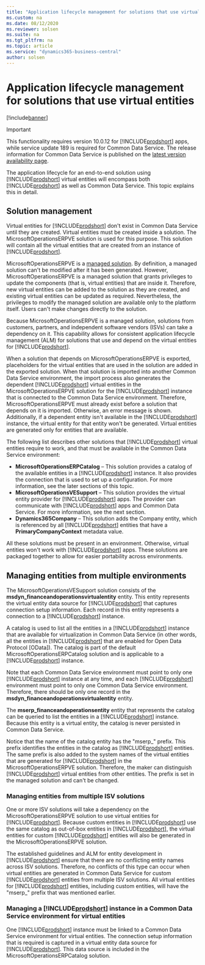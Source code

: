```yaml
---
title: "Application lifecycle management for solutions that use virtual entities"
ms.custom: na
ms.date: 08/12/2020
ms.reviewer: solsen
ms.suite: na
ms.tgt_pltfrm: na
ms.topic: article
ms.service: "dynamics365-business-central"
author: solsen
---
```


# Application lifecycle management for solutions that use virtual entities

[!include[banner](../includes/banner.md)]

> [!IMPORTANT]
> This functionality requires version 10.0.12 for [!INCLUDE[prodshort](../developer/includes/prodshort.md)] apps, while service update 189 is required for Common Data Service. The release information for Common Data Service is published on the [latest version availability page](https://docs.microsoft.com/business-applications-release-notes/dynamics/released-versions/dynamics-365ce#all-version-availability).

The application lifecycle for an end-to-end solution using [!INCLUDE[prodshort](../developer/includes/prodshort.md)] virtual entities will encompass both [!INCLUDE[prodshort](../developer/includes/prodshort.md)] as well as Common Data Service. This topic explains this in detail.

## Solution management

Virtual entities for [!INCLUDE[prodshort](../developer/includes/prodshort.md)] don't exist in Common Data Service until they are created. Virtual entities must be created inside a solution. The MicrosoftOperationsERPVE solution is used for this purpose. This solution will contain all the virtual entities that are created from an instance of [!INCLUDE[prodshort](../developer/includes/prodshort.md)].

MicrosoftOperationsERPVE is a [managed solution](https://docs.microsoft.com/powerapps/developer/common-data-service/introduction-solutions). By definition, a managed solution can't be modified after it has been generated. However, MicrosoftOperationsERPVE is a managed solution that grants privileges to update the components (that is, virtual entities) that are inside it. Therefore, new virtual entities can be added to the solution as they are created, and existing virtual entities can be updated as required. Nevertheless, the privileges to modify the managed solution are available only to the platform itself. Users can't make changes directly to the solution.

Because MicrosoftOperationsERPVE is a managed solution, solutions from customers, partners, and independent software vendors (ISVs) can take a dependency on it. This capability allows for consistent application lifecycle management (ALM) for solutions that use and depend on the virtual entities for [!INCLUDE[prodshort](../developer/includes/prodshort.md)].

When a solution that depends on MicrosoftOperationsERPVE is exported, placeholders for the virtual entities that are used in the solution are added in the exported solution. When that solution is imported into another Common Data Service environment, the import process also generates the dependent [!INCLUDE[prodshort](../developer/includes/prodshort.md)] virtual entities in the MicrosoftOperationsERPVE solution for the [!INCLUDE[prodshort](../developer/includes/prodshort.md)] instance that is connected to the Common Data Service environment. Therefore, MicrosoftOperationsERPVE must already exist before a solution that depends on it is imported. Otherwise, an error message is shown. Additionally, if a dependent entity isn't available in the [!INCLUDE[prodshort](../developer/includes/prodshort.md)] instance, the virtual entity for that entity won't be generated. Virtual entities are generated only for entities that are available.

The following list describes other solutions that [!INCLUDE[prodshort](../developer/includes/prodshort.md)] virtual entities require to work, and that must be available in the Common Data Service environment:

- **MicrosoftOperationsERPCatalog** – This solution provides a catalog of the available entities in a [!INCLUDE[prodshort](../developer/includes/prodshort.md)] instance. It also provides the connection that is used to set up a configuration. For more information, see the later sections of this topic.
- **MicrosoftOperationsVESupport** – This solution provides the virtual entity provider for [!INCLUDE[prodshort](../developer/includes/prodshort.md)] apps. The provider can communicate with [!INCLUDE[prodshort](../developer/includes/prodshort.md)] apps and Common Data Service. For more information, see the next section.
- **Dynamics365Company** – This solution adds the Company entity, which is referenced by all [!INCLUDE[prodshort](../developer/includes/prodshort.md)] entities that have a **PrimaryCompanyContext** metadata value.

All these solutions must be present in an environment. Otherwise, virtual entities won't work with [!INCLUDE[prodshort](../developer/includes/prodshort.md)] apps. These solutions are packaged together to allow for easier portability across environments.

## Managing entities from multiple environments

The MicrosoftOperationsVESupport solution consists of the **msdyn\_financeandoperationsvirtualentity** entity. This entity represents the virtual entity data source for [!INCLUDE[prodshort](../developer/includes/prodshort.md)] that captures connection setup information. Each record in this entity represents a connection to a [!INCLUDE[prodshort](../developer/includes/prodshort.md)] instance.

A catalog is used to list all the entities in a [!INCLUDE[prodshort](../developer/includes/prodshort.md)] instance that are available for virtualization in Common Data Service (in other words, all the entities in [!INCLUDE[prodshort](../developer/includes/prodshort.md)] that are enabled for Open Data Protocol \[OData\]). The catalog is part of the default MicrosoftOperationsERPCatalog solution and is applicable to a [!INCLUDE[prodshort](../developer/includes/prodshort.md)] instance.

Note that each Common Data Service environment must point to only one [!INCLUDE[prodshort](../developer/includes/prodshort.md)] instance at any time, and each [!INCLUDE[prodshort](../developer/includes/prodshort.md)] environment must point to only one Common Data Service environment. Therefore, there should be only one record in the **msdyn\_financeandoperationsvirtualentity** entity.

The **mserp\_financeandoperationsentity** entity that represents the catalog can be queried to list the entities in a [!INCLUDE[prodshort](../developer/includes/prodshort.md)] instance. Because this entity is a virtual entity, the catalog is never persisted in Common Data Service.

Notice that the name of the catalog entity has the "mserp\_" prefix. This prefix identifies the entities in the catalog as [!INCLUDE[prodshort](../developer/includes/prodshort.md)] entities. The same prefix is also added to the system names of the virtual entities that are generated for [!INCLUDE[prodshort](../developer/includes/prodshort.md)] in the MicrosoftOperationsERPVE solution. Therefore, the maker can distinguish [!INCLUDE[prodshort](../developer/includes/prodshort.md)] virtual entities from other entities. The prefix is set in the managed solution and can't be changed.

### Managing entities from multiple ISV solutions

One or more ISV solutions will take a dependency on the MicrosoftOperationsERPVE solution to use virtual entities for [!INCLUDE[prodshort](../developer/includes/prodshort.md)]. Because custom entities in [!INCLUDE[prodshort](../developer/includes/prodshort.md)] use the same catalog as out-of-box entities in [!INCLUDE[prodshort](../developer/includes/prodshort.md)], the virtual entities for custom [!INCLUDE[prodshort](../developer/includes/prodshort.md)] entities will also be generated in the MicrosoftOperationsERPVE solution.

The established guidelines and ALM for entity development in [!INCLUDE[prodshort](../developer/includes/prodshort.md)] ensure that there are no conflicting entity names across ISV solutions. Therefore, no conflicts of this type can occur when virtual entities are generated in Common Data Service for custom [!INCLUDE[prodshort](../developer/includes/prodshort.md)] entities from multiple ISV solutions. All virtual entities for [!INCLUDE[prodshort](../developer/includes/prodshort.md)] entities, including custom entities, will have the "mserp\_" prefix that was mentioned earlier.

### Managing a [!INCLUDE[prodshort](../developer/includes/prodshort.md)] instance in a Common Data Service environment for virtual entities

One [!INCLUDE[prodshort](../developer/includes/prodshort.md)] instance must be linked to a Common Data Service environment for virtual entities. The connection setup information that is required is captured in a virtual entity data source for [!INCLUDE[prodshort](../developer/includes/prodshort.md)]. This data source is included in the MicrosoftOperationsERPCatalog solution.
